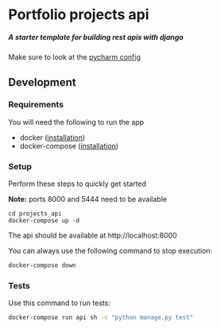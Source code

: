 # Portfolio projects api
##### A starter template for building rest apis with django

Make sure to look at the [pycharm config](ideaConfig.md)

## Development
### Requirements
You will need the following to run the app
- docker ([installation](https://docs.docker.com/get-docker/))
- docker-compose ([installation](https://docs.docker.com/compose/install/))

### Setup
Perform these steps to quickly get started

**Note:** ports 8000 and 5444 need to be available
```shell script
cd projects_api
docker-compose up -d
```

The api should be available at http://localhost:8000

You can always use the following command to stop execution:
```bash
docker-compose down
```

### Tests
Use this command to run tests:
```bash
docker-compose run api sh -c "python manage.py test"
```